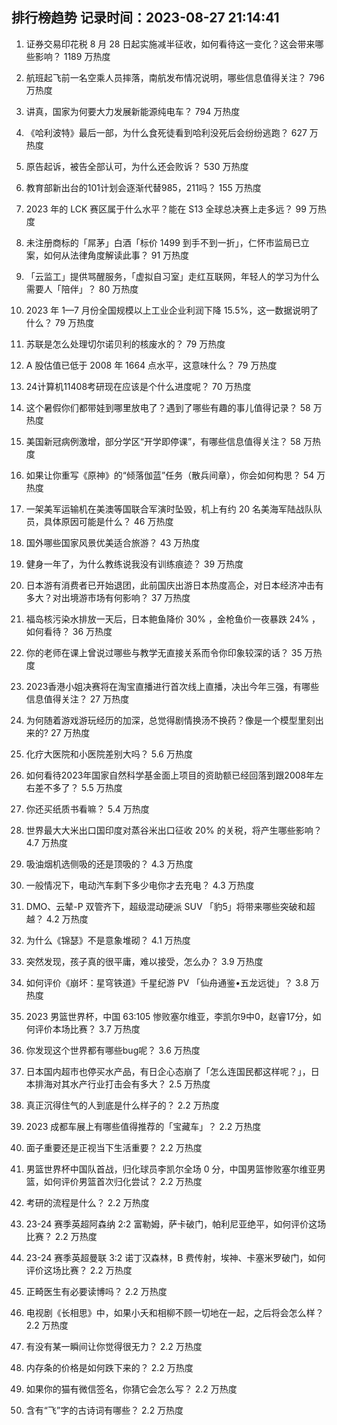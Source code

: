 
## 排行榜趋势 记录时间：2023-08-27 21:14:41
  
  1. 证券交易印花税 8 月 28 日起实施减半征收，如何看待这一变化？这会带来哪些影响？ 1189 万热度
    
  2. 航班起飞前一名空乘人员摔落，南航发布情况说明，哪些信息值得关注？ 796 万热度
    
  3. 讲真，国家为何要大力发展新能源纯电车？ 794 万热度
    
  4. 《哈利波特》最后一部，为什么食死徒看到哈利没死后会纷纷逃跑？ 627 万热度
    
  5. 原告起诉，被告全部认可，为什么还会败诉？ 530 万热度
    
  6. 教育部新出台的101计划会逐渐代替985，211吗？ 155 万热度
    
  7. 2023 年的 LCK 赛区属于什么水平？能在 S13 全球总决赛上走多远？ 99 万热度
    
  8. 未注册商标的「屌茅」白酒「标价 1499 到手不到一折」，仁怀市监局已立案，如何从法律角度解读此事？ 91 万热度
    
  9. 「云监工」提供骂醒服务，「虚拟自习室」走红互联网，年轻人的学习为什么需要人「陪伴」？ 80 万热度
    
  10. 2023 年 1—7 月份全国规模以上工业企业利润下降 15.5%，这一数据说明了什么？ 79 万热度
    
  11. 苏联是怎么处理切尔诺贝利的核废水的？ 79 万热度
    
  12. A 股估值已低于 2008 年 1664 点水平，这意味什么？ 79 万热度
    
  13. 24计算机11408考研现在应该是个什么进度呢？ 70 万热度
    
  14. 这个暑假你们都带娃到哪里放电了？遇到了哪些有趣的事儿值得记录？ 58 万热度
    
  15. 美国新冠病例激增，部分学区“开学即停课”，有哪些信息值得关注？ 58 万热度
    
  16. 如果让你重写《原神》的“倾落伽蓝”任务（散兵间章），你会如何构思？ 54 万热度
    
  17. 一架美军运输机在美澳等国联合军演时坠毁，机上有约  20 名美海军陆战队队员，具体原因可能是什么？ 46 万热度
    
  18. 国外哪些国家风景优美适合旅游？ 43 万热度
    
  19. 健身一年了，为什么教练说我没有训练痕迹？ 39 万热度
    
  20. 日本游有消费者已开始退团，此前国庆出游日本热度高企，对日本经济冲击有多大？对出境游市场有何影响？ 37 万热度
    
  21. 福岛核污染水排放一天后，日本鲍鱼降价 30% ，金枪鱼价一夜暴跌 24% ，如何看待？ 36 万热度
    
  22. 你的老师在课上曾说过哪些与教学无直接关系而令你印象较深的话？ 35 万热度
    
  23. 2023香港小姐决赛将在淘宝直播进行首次线上直播，决出今年三强，有哪些信息值得关注？ 27 万热度
    
  24. 为何随着游戏游玩经历的加深，总觉得剧情换汤不换药？像是一个模型里刻出来的? 27 万热度
    
  25. 化疗大医院和小医院差别大吗？ 5.6 万热度
    
  26. 如何看待2023年国家自然科学基金面上项目的资助额已经回落到跟2008年左右差不多了？ 5.5 万热度
    
  27. 你还买纸质书看嘛？ 5.4 万热度
    
  28. 世界最大大米出口国印度对蒸谷米出口征收 20% 的关税，将产生哪些影响？ 4.7 万热度
    
  29. 吸油烟机选侧吸的还是顶吸的？ 4.3 万热度
    
  30. 一般情况下，电动汽车剩下多少电你才去充电？ 4.3 万热度
    
  31. DMO、云辇-P 双管齐下，超级混动硬派  SUV 「豹5」将带来哪些突破和超越？ 4.2 万热度
    
  32. 为什么《锦瑟》不是意象堆砌？ 4.1 万热度
    
  33. 突然发现，孩子真的很平庸，难以接受，怎么办？ 3.9 万热度
    
  34. 如何评价《崩坏：星穹铁道》千星纪游 PV 「仙舟通鉴•五龙远徙」？ 3.8 万热度
    
  35. 2023 男篮世界杯，中国 63:105 惨败塞尔维亚，李凯尔9中0，赵睿17分，如何评价本场比赛？ 3.7 万热度
    
  36. 你发现这个世界都有哪些bug呢？ 3.6 万热度
    
  37. 日本国内超市也停买水产品，有日企心态崩了「怎么连国民都这样呢？」，日本排海对其水产行业打击会有多大？ 2.5 万热度
    
  38. 真正沉得住气的人到底是什么样子的？ 2.2 万热度
    
  39. 2023 成都车展上有哪些值得推荐的「宝藏车」？ 2.2 万热度
    
  40. 面子重要还是正视当下生活重要？ 2.2 万热度
    
  41. 男篮世界杯中国队首战，归化球员李凯尔全场 0 分，中国男篮惨败塞尔维亚男篮，如何评价男篮首次归化尝试？ 2.2 万热度
    
  42. 考研的流程是什么？ 2.2 万热度
    
  43. 23-24 赛季英超阿森纳 2:2 富勒姆，萨卡破门，帕利尼亚绝平，如何评价这场比赛？ 2.2 万热度
    
  44. 23-24 赛季英超曼联 3:2 诺丁汉森林，B 费传射，埃神、卡塞米罗破门，如何评价这场比赛？ 2.2 万热度
    
  45. 正畸医生有必要读博吗？ 2.2 万热度
    
  46. 电视剧《长相思》中，如果小夭和相柳不顾一切地在一起，之后将会怎么样？ 2.2 万热度
    
  47. 有没有某一瞬间让你觉得很无力？ 2.2 万热度
    
  48. 内存条的价格是如何跌下来的？ 2.2 万热度
    
  49. 如果你的猫有微信签名，你猜它会怎么写？ 2.2 万热度
    
  50. 含有“飞”字的古诗词有哪些？ 2.2 万热度
    